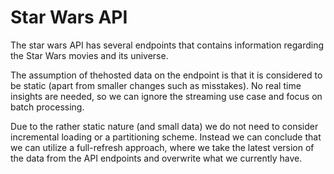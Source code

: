 # Star Wars API

The star wars API has several endpoints that contains information regarding the Star Wars movies
and its universe.

The assumption of thehosted data on the endpoint is that it is considered to be static (apart from smaller changes such as misstakes).
No real time insights are needed, so we can ignore the streaming use case and focus on batch processing.

Due to the rather static nature (and small data) we do not need to consider incremental loading or a partitioning scheme.
Instead we can conclude that we can utilize a full-refresh approach, where we take the latest
version of the data from the API endpoints and overwrite what we currently have.


